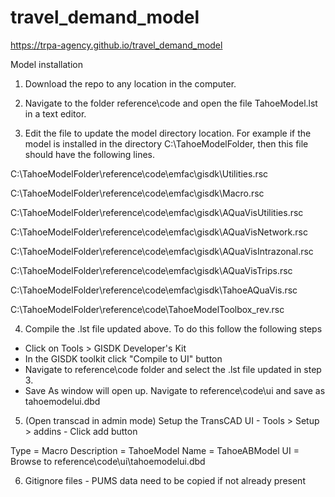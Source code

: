# travel_demand_model

https://trpa-agency.github.io/travel_demand_model


Model installation

1. Download the repo to any location in the computer.

2. Navigate to the folder reference\code and open the file TahoeModel.lst in a text editor.

3. Edit the file to update the model directory location. For example if the model is installed in the directory C:\TahoeModelFolder, then this file should have the following lines.

C:\TahoeModelFolder\reference\code\emfac\gisdk\Utilities.rsc 

C:\TahoeModelFolder\reference\code\emfac\gisdk\Macro.rsc 

C:\TahoeModelFolder\reference\code\emfac\gisdk\AQuaVisUtilities.rsc 

C:\TahoeModelFolder\reference\code\emfac\gisdk\AQuaVisNetwork.rsc 

C:\TahoeModelFolder\reference\code\emfac\gisdk\AQuaVisIntrazonal.rsc 

C:\TahoeModelFolder\reference\code\emfac\gisdk\AQuaVisTrips.rsc 

C:\TahoeModelFolder\reference\code\emfac\gisdk\TahoeAQuaVis.rsc 

C:\TahoeModelFolder\reference\code\TahoeModelToolbox_rev.rsc 

4. Compile the .lst file updated above. To do this follow the following steps

* Click on Tools > GISDK Developer's Kit
* In the GISDK toolkit click "Compile to UI" button
* Navigate to reference\code folder and select the .lst file updated in step 3.
* Save As window will open up. Navigate to reference\code\ui and save as tahoemodelui.dbd

5. (Open transcad in admin mode) Setup the TransCAD UI - Tools > Setup > addins  - Click add button

Type = Macro
Description = TahoeModel
Name = TahoeABModel
UI = Browse to reference\code\ui\tahoemodelui.dbd

6. Gitignore files - PUMS data need to be copied if not already present
